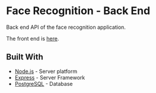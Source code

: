 # Face Recognition - Back End

Back end API of the face recognition application.

The front end is [here](https://github.com/anirudhkanakatte/facerecognition-front-end).

## Built With

* [Node.js](https://nodejs.org/) - Server platform
* [Express](https://expressjs.com/) - Server Framework
* [PostgreSQL](https://www.postgresql.org/) - Database